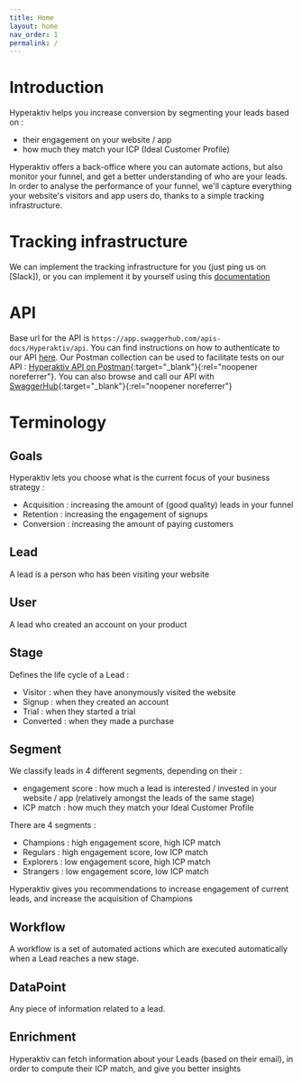 ```yaml
---
title: Home
layout: home
nav_order: 1
permalink: /
---
```


# Introduction

Hyperaktiv helps you increase conversion by segmenting your leads based on :
* their engagement on your website / app
* how much they match your ICP (Ideal Customer Profile)

Hyperaktiv offers a back-office where you can automate actions, but also monitor your funnel, and get a better understanding of who are your leads.
In order to analyse the performance of your funnel, we'll capture everything your website's visitors and app users do, thanks to a simple tracking infrastructure.

# Tracking infrastructure

We can implement the tracking infrastructure for you (just ping us on [Slack]), or you can implement it by yourself using this [documentation](/Tracking_principles.html)

# API

Base url for the API is ``https://app.swaggerhub.com/apis-docs/Hyperaktiv/api``.
You can find instructions on how to authenticate to our API [here](/pages/API%20authentication.html).
Our Postman collection can be used to facilitate tests on our API : [Hyperaktiv API on Postman](https://hyperaktiv.postman.co/workspace/Hyperaktiv~79462e29-fc9a-4b2c-8d41-bc662701b9da/collection/19855856-94cfa45e-58ff-4eeb-b1a3-7137759a6e4c?action=share&creator=19855856){:target="_blank"}{:rel="noopener noreferrer"}.
You can also browse and call our API with [SwaggerHub](https://app.swaggerhub.com/apis-docs/Hyperaktiv/api){:target="_blank"}{:rel="noopener noreferrer"}

# Terminology

## Goals

Hyperaktiv lets you choose what is the current focus of your business strategy :
* Acquisition : increasing the amount of (good quality) leads in your funnel
* Retention : increasing the engagement of signups
* Conversion : increasing the amount of paying customers

## Lead

A lead is a person who has been visiting your website

## User

A lead who created an account on your product

## Stage

Defines the life cycle of a Lead :
* Visitor : when they have anonymously visited the website
* Signup : when they created an account
* Trial : when they started a trial
* Converted : when they made a purchase

## Segment

We classify leads in 4 different segments, depending on their :
* engagement score : how much a lead is interested / invested in your website / app (relatively amongst the leads of the same stage)
* ICP match : how much they match your Ideal Customer Profile

There are 4 segments :
* Champions : high engagement score, high ICP match
* Regulars : high engagement score, low ICP match
* Explorers : low engagement score, high ICP match
* Strangers : low engagement score, low ICP match

Hyperaktiv gives you recommendations to increase engagement of current leads, and increase the acquisition of Champions

## Workflow

A workflow is a set of automated actions which are executed automatically when a Lead reaches a new stage.

## DataPoint

Any piece of information related to a lead.

## Enrichment

Hyperaktiv can fetch information about your Leads (based on their email), in order to compute their ICP match, and give you better insights

[Slack community]: https://join.slack.com/t/hyperaktivcommunity/shared_invite/zt-2gxxifo1f-N1lKn5~V32Hgvpx4~oi4IA
